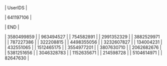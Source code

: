 | UserIDS |

| 641197106 |























| END |

| 3580499859 |
| 963494527 |
| 754582891 |
| 2991352329 |
| 3882529971 |
| 787227386 |
| 322208815 |
| 4498355056 |
| 3232607827 |
| 134004231 |
| 432551065 |
| 1512465175 |
| 3554977201 |
| 3807630710 |
| 2062682676 |
| 5381251656 |
| 3046328783 |
| 1152635671 |
| 214598728 |
| 5104614971 |
| 82647630 |

